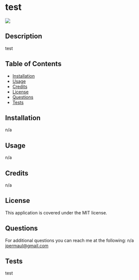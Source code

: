 # test 

  ![](https://img.shields.io/badge/MIT-license-yellow)
  
  ## Description
  
  test
  
  ## Table of Contents 
  
  
  
  - [Installation](#installation)
  - [Usage](#usage)
  - [Credits](#credits)
  - [License](#license)
  - [Questions](#questions)
  - [Tests](#tests)
  
  ## Installation
  
  n/a
  
  ## Usage
  
  n/a
  
  
  
  
  ## Credits
  
  n/a
  
  ## License
  
  This application is covered under the MIT license.
  
  ## Questions

  For additional questions you can reach me at the following:
  n/a
  jpermaul@gmail.com

  ## Tests

  test
  
  
  
  

